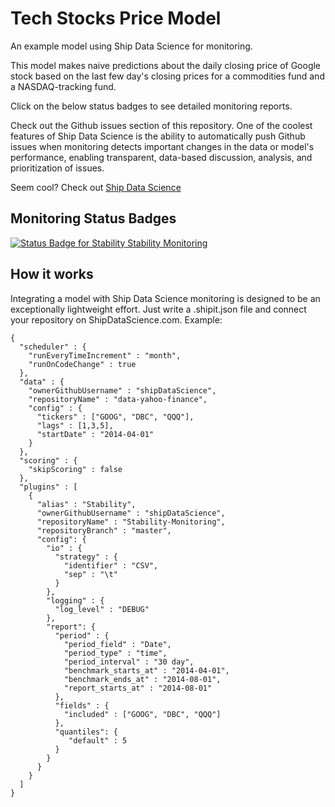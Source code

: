 Tech Stocks Price Model
==============

An example model using Ship Data Science for monitoring.

This model makes naive predictions
about the daily closing price of Google stock based on 
the last few day's closing prices for a commodities fund
and a NASDAQ-tracking fund.

Click on the below status badges to see detailed monitoring reports.

Check out the Github issues section of this repository.
 One of the coolest features of Ship Data Science is the ability to automatically push Github issues 
when monitoring detects important changes in the data or model's performance, enabling transparent, data-based
discussion, analysis, and prioritization of issues.

Seem cool? Check out [Ship Data Science](http://www.shipdatascience.com)  

Monitoring Status Badges
--------------------
[![Status Badge for Stability ](http://staging.shipdatascience.com/api/v1/badges?plugin_id=1&statsmodel_id=1 "Stability") Stability Monitoring](http://staging.shipdatascience.com/api/v1/report_summary?statsmodel_id=1&plugin_id=1)



How it works
-----------
Integrating a model with Ship Data Science monitoring is designed to be an exceptionally lightweight effort. Just write a .shipit.json file and connect your repository on ShipDataScience.com. Example:
```
{
  "scheduler" : {
    "runEveryTimeIncrement" : "month",
    "runOnCodeChange" : true
  },
  "data" : {
    "ownerGithubUsername" : "shipDataScience",
    "repositoryName" : "data-yahoo-finance",
    "config" : {
      "tickers" : ["GOOG", "DBC", "QQQ"], 
      "lags" : [1,3,5],
      "startDate" : "2014-04-01"
    }
  },
  "scoring" : {
    "skipScoring" : false
  },
  "plugins" : [
    {
      "alias" : "Stability",
      "ownerGithubUsername" : "shipDataScience",
      "repositoryName" : "Stability-Monitoring",
      "repositoryBranch" : "master",
      "config": {
        "io" : {
          "strategy" : {
            "identifier" : "CSV",
            "sep" : "\t"
          }
        },
        "logging" : {
          "log_level" : "DEBUG"
        },
        "report": {
          "period" : {
            "period_field" : "Date",
            "period_type" : "time",
            "period_interval" : "30 day",
            "benchmark_starts_at" : "2014-04-01",
            "benchmark_ends_at" : "2014-08-01",
            "report_starts_at" : "2014-08-01"
          },
          "fields" : {
            "included" : ["GOOG", "DBC", "QQQ"]
          },
          "quantiles": {
             "default" : 5
          }
        } 
      }
    }
  ]
}
```


